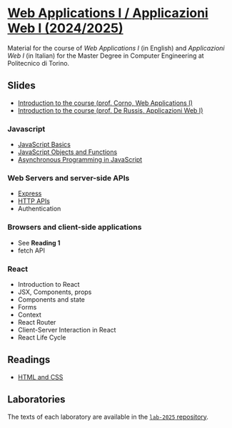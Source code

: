 # [Web Applications I / Applicazioni Web I (2024/2025)](https://github.com/polito-webapp1)

Material for the course of _Web Applications I_ (in English) and _Applicazioni Web I_ (in Italian) for the Master Degree in Computer Engineering at Politecnico di Torino.

## Slides

- [Introduction to the course (prof. Corno, Web Applications I)](./slide/00-intro-2025-WA1.pdf)
- [Introduction to the course (prof. De Russis, Applicazioni Web I)](./slide/00-intro-2025-AW1.pdf)

### Javascript

- [JavaScript Basics](./slide/1-01-javascript-basics.pdf)
- [JavaScript Objects and Functions](./slide/1-02-javascript-objects-functions.pdf)
- [Asynchronous Programming in JavaScript](./slide/1-03-javascript-async-programming.pdf)


### Web Servers and server-side APIs
- [Express](./slide/2-01-Express.pdf)
- [HTTP APIs](./slide/2-02-API.pdf)
- Authentication


### Browsers and client-side applications
- See **Reading 1**
- fetch API


### React
- Introduction to React
- JSX, Components, props
- Components and state
- Forms
- Context
- React Router
- Client-Server Interaction in React
- React Life Cycle

## Readings

- [HTML and CSS](./readings/3-0-reading-html-css.pdf)


## Laboratories
The texts of each laboratory are available in the [`lab-2025` repository](https://github.com/polito-webapp1/lab-2025).

